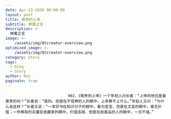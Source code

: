 ```yaml
---
date: Apr-23-2020 00:00:00
layout: post
title: 尊贵的上帝
subtitle: 神寓之言
description: >-
  神寓之言
image: >-
    /assets/img/Qtcreator-overview.png
optimized_image: >-
    /assets/img/Qtcreator-overview.png
category: Story
tags:
  - blog
  - Story
author: Ron
paginate: true
---
```


							　　902，《尊贵的上帝》一个年轻人问长者：“上帝的地位是最尊贵的吗？”长者说：“是的。但是在不信神的人的眼中，上帝算不上什么。”年轻人又问：“为什么会这样？”长者又说：“一本好书在知识分子的眼中，看为至宝，但是在文盲的眼中，毫无价值；一件稀有的古董在收藏家的眼中，价值连城，但是在收废品的人的眼中，一文不值。”
